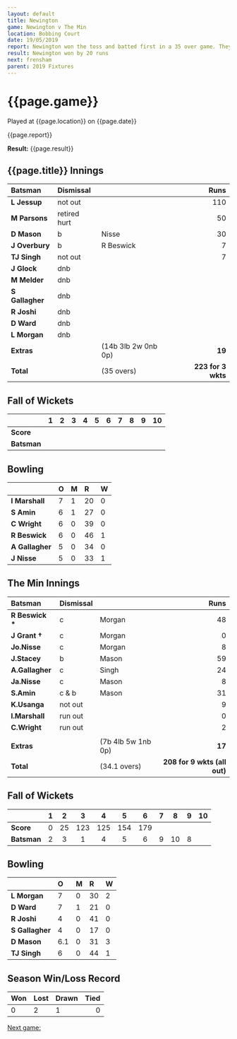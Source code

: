 ```yaml
---
layout: default
title: Newington
game: Newington v The Min
location: Bobbing Court
date: 19/05/2019
report: Newington won the toss and batted first in a 35 over game. They scored 223 for 3 wkts. The Min replied with 203 for 9 wkts (all out)
result: Newington won by 20 runs
next: frensham
parent: 2019 Fixtures
---
```


# {{page.game}}

Played at {{page.location}} on {{page.date}}

{{page.report}}

**Result:** {{page.result}}

## {{page.title}} Innings

| Batsman | Dismissal |  | Runs |
|:---|:---|---|---:|
| **L Jessup** | not out |   | 110 |
| **M Parsons** | retired hurt |  | 50 |
| **D Mason** | b | Nisse   | 30 |
| **J Overbury** | b | R Beswick   | 7 |
| **TJ Singh** | not out | | 7 |
| **J Glock** | dnb |  |  |
| **M Melder** | dnb |  |  |
| **S Gallagher** | dnb |  |  |
| **R Joshi** | dnb |  |  |
| **D Ward** | dnb |  |  |
| **L Morgan** | dnb |  |  |
| **Extras** | | (14b 3lb 2w 0nb 0p) | **19** |
| **Total** |  |(35 overs) | **223 for 3 wkts** |

## Fall of Wickets

| | 1 | 2 | 3 | 4 | 5 | 6 | 7 | 8 | 9 | 10 |
|---|:---:|:---:|:---:|:---:|:---:|:---:|:---:|:---:|:---:|:---:|
| **Score** |  |  |  |  |  |  |  |  |  |  |
| **Batsman** |  |  |  |  |  |  |  |  |  |  |

## Bowling

| | O | M | R | W |
|---|:---|:---|:---|:---|
| **I Marshall** | 7 | 1 | 20 | 0 |
| **S Amin** | 6 | 1 | 27 | 0 |
| **C Wright** | 6 | 0 | 39 | 0 |
| **R Beswick** | 6 | 0 | 46 | 1 |
| **A Gallagher** | 5 | 0 | 34 | 0 |
| **J Nisse** | 5 | 0 | 33 | 1 |

## The Min Innings

| Batsman | Dismissal |  | Runs |
|:---|:---|---|---:|
| **R Beswick &#42;** | c | Morgan | 48 |
| **J Grant &#8224;** | c | Morgan | 0 |
| **Jo.Nisse** | c | Morgan | 8 |
| **J.Stacey** | b | Mason | 59 |
| **A.Gallagher** | c | Singh | 24 |
| **Ja.Nisse** | c | Mason | 8 |
| **S.Amin** | c & b | Mason | 31 |
| **K.Usanga** | not out |  | 9 |
| **I.Marshall** | run out |  | 0 |
| **C.Wright** | run out |  | 2 |
|  |  |  |  | 	 
| **Extras** | | (7b 4lb 5w 1nb 0p) | **17** |
| **Total** | | (34.1 overs) | ****208 for 9 wkts (all out)**** |

## Fall of Wickets

| | 1 | 2 | 3 | 4 | 5 | 6 | 7 | 8 | 9 | 10 |
|---|:---:|:---:|:---:|:---:|:---:|:---:|:---:|:---:|:---:|:---:|
| **Score** | 0 | 25 | 123 | 125 | 154 | 179 |  |  |  |  |
| **Batsman** | 2 | 3 | 1 | 4 | 5 | 6 | 9 | 10 | 8 |  |

## Bowling

| | O | M | R | W |
|---|:---|:---|:---|:---|
| **L Morgan** | 7 | 0 | 30 | 2 |
| **D Ward** | 7 | 1 | 21 | 0 |
| **R Joshi** | 4 | 0 | 41 | 0 |
| **S Gallagher** | 4 | 0 | 17 | 0 |
| **D Mason** | 6.1 | 0 | 31 | 3 |
| **TJ Singh** | 6 | 0 | 44 | 1 |

## Season Win/Loss Record

| Won | Lost | Drawn | Tied |
|:---|:---|:---|---:|
| 0 | 2 | 1 | 0 |

[Next game:]({{page.next}})